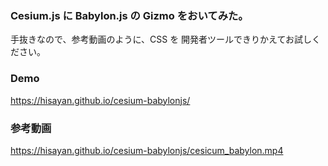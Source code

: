 ### Cesium.js に Babylon.js の Gizmo をおいてみた。

手抜きなので、参考動画のように、CSS を 開発者ツールできりかえてお試しください。

### Demo

https://hisayan.github.io/cesium-babylonjs/

### 参考動画

https://hisayan.github.io/cesium-babylonjs/cesicum_babylon.mp4